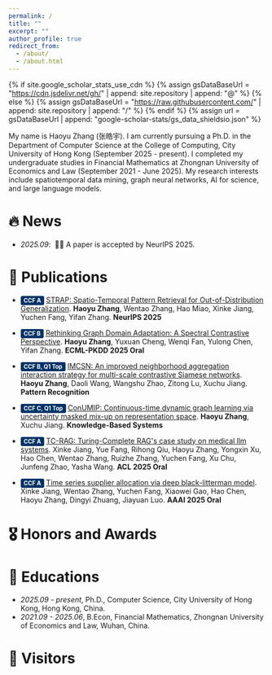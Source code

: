 ```yaml
---
permalink: /
title: ""
excerpt: ""
author_profile: true
redirect_from: 
  - /about/
  - /about.html
---
```


{% if site.google_scholar_stats_use_cdn %}
{% assign gsDataBaseUrl = "https://cdn.jsdelivr.net/gh/" | append: site.repository | append: "@" %}
{% else %}
{% assign gsDataBaseUrl = "https://raw.githubusercontent.com/" | append: site.repository | append: "/" %}
{% endif %}
{% assign url = gsDataBaseUrl | append: "google-scholar-stats/gs_data_shieldsio.json" %}

<span class='anchor' id='about-me'></span>

My name is Haoyu Zhang (张皓宇). I am currently pursuing a Ph.D. in the Department of Computer Science at the College of Computing, City University of Hong Kong (September 2025 - present). I completed my undergraduate studies in Financial Mathematics at Zhongnan University of Economics and Law (September 2021 - June 2025). My research interests include spatiotemporal data mining, graph neural networks, AI for science, and large language models.


# 🔥 News
- *2025.09*: &nbsp;🎉🎉 A paper is accepted by NeurIPS 2025.

# 📝 Publications 



- <span style="background-color: #003366; color: white; padding: 2px 6px; border-radius: 3px; font-size: 0.8em; font-weight: bold;">CCF A</span> [STRAP: Spatio-Temporal Pattern Retrieval for Out-of-Distribution Generalization](https://arxiv.org/abs/2505.19547). **Haoyu Zhang**, Wentao Zhang, Hao Miao, Xinke Jiang, Yuchen Fang, Yifan Zhang. **NeurIPS 2025**

- <span style="background-color: #003366; color: white; padding: 2px 6px; border-radius: 3px; font-size: 0.8em; font-weight: bold;">CCF B</span> [Rethinking Graph Domain Adaptation: A Spectral Contrastive Perspective](https://link.springer.com/chapter/10.1007/978-3-032-06106-5_26). **Haoyu Zhang**, Yuxuan Cheng, Wenqi Fan, Yulong Chen, Yifan Zhang. **ECML-PKDD 2025 Oral**

- <span style="background-color: #003366; color: white; padding: 2px 6px; border-radius: 3px; font-size: 0.8em; font-weight: bold;">CCF B, Q1 Top</span> [IMCSN: An improved neighborhood aggregation interaction strategy for multi-scale contrastive Siamese networks](https://www.sciencedirect.com/science/article/pii/S0031320324008033). **Haoyu Zhang**, Daoli Wang, Wangshu Zhao, Zitong Lu, Xuchu Jiang. **Pattern Recognition**

- <span style="background-color: #003366; color: white; padding: 2px 6px; border-radius: 3px; font-size: 0.8em; font-weight: bold;">CCF C, Q1 Top</span> [ConUMIP: Continuous-time dynamic graph learning via uncertainty masked mix-up on representation space](https://www.sciencedirect.com/science/article/pii/S0950705124013820). **Haoyu Zhang**, Xuchu Jiang. **Knowledge-Based Systems**

- <span style="background-color: #003366; color: white; padding: 2px 6px; border-radius: 3px; font-size: 0.8em; font-weight: bold;">CCF A</span> [TC-RAG: Turing-Complete RAG's case study on medical llm systems](https://aclanthology.org/2025.acl-long.558/). Xinke Jiang, Yue Fang, Rihong Qiu, Haoyu Zhang, Yongxin Xu, Hao Chen, Wentao Zhang, Ruizhe Zhang, Yuchen Fang, Xu Chu, Junfeng Zhao, Yasha Wang. **ACL 2025 Oral**

- <span style="background-color: #003366; color: white; padding: 2px 6px; border-radius: 3px; font-size: 0.8em; font-weight: bold;">CCF A</span> [Time series supplier allocation via deep black-litterman model](https://ojs.aaai.org/index.php/AAAI/article/view/33292). Xinke Jiang, Wentao Zhang, Yuchen Fang, Xiaowei Gao, Hao Chen, Haoyu Zhang, Dingyi Zhuang, Jiayuan Luo. **AAAI 2025 Oral**




# 🎖 Honors and Awards


# 📖 Educations
- *2025.09 - present*, Ph.D., Computer Science, City University of Hong Kong, Hong Kong, China.
- *2021.09 - 2025.06*, B.Econ, Financial Mathematics, Zhongnan University of Economics and Law, Wuhan, China.


# 👀 Visitors

<script type="text/javascript" id="mapmyvisitors" src="//mapmyvisitors.com/map.js?d=Mw2FAjlAzPsbNHuoMmrCluG-maLY1sLcX2fQl093wJQ&cl=ffffff&w=a"></script>
